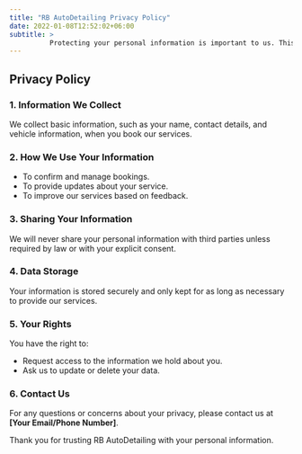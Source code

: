 ```yaml
---
title: "RB AutoDetailing Privacy Policy"
date: 2022-01-08T12:52:02+06:00
subtitle: >
          Protecting your personal information is important to us. This Privacy Policy explains how we handle your data.
---
```


## Privacy Policy

### 1. Information We Collect
We collect basic information, such as your name, contact details, and vehicle information, when you book our services.

### 2. How We Use Your Information
- To confirm and manage bookings.
- To provide updates about your service.
- To improve our services based on feedback.

### 3. Sharing Your Information
We will never share your personal information with third parties unless required by law or with your explicit consent.

### 4. Data Storage
Your information is stored securely and only kept for as long as necessary to provide our services.

### 5. Your Rights
You have the right to:
- Request access to the information we hold about you.
- Ask us to update or delete your data.

### 6. Contact Us
For any questions or concerns about your privacy, please contact us at **[Your Email/Phone Number]**.

Thank you for trusting RB AutoDetailing with your personal information. 
